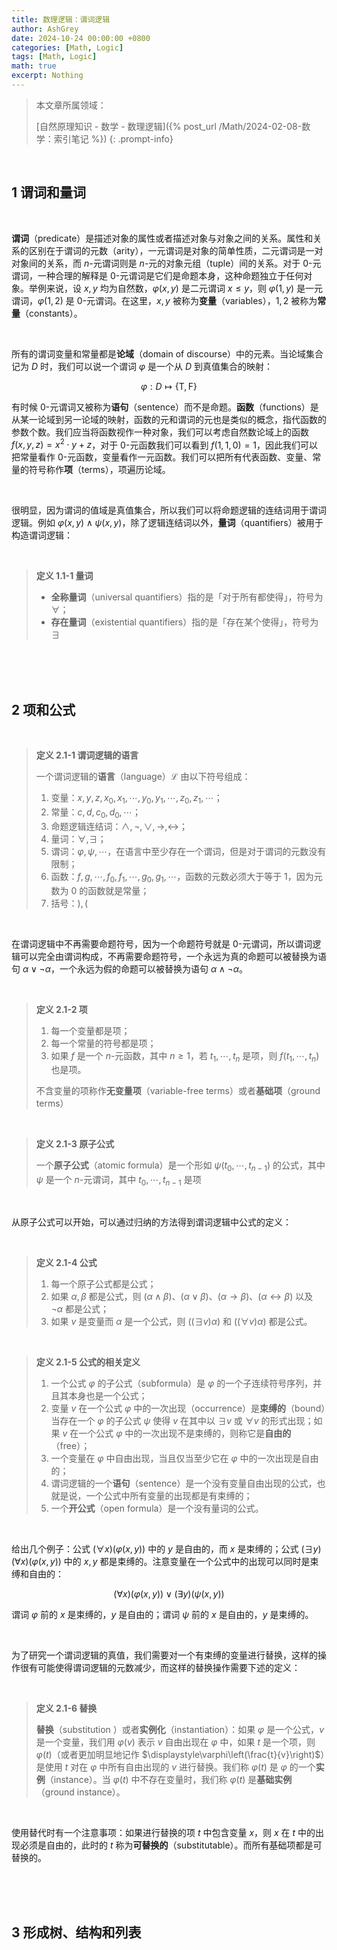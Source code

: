 ```yaml
---
title: 数理逻辑：谓词逻辑
author: AshGrey
date: 2024-10-24 00:00:00 +0800
categories: [Math, Logic]
tags: [Math, Logic]
math: true
excerpt: Nothing
---
```


> 本文章所属领域：
>
> [自然原理知识 - 数学 - 数理逻辑]({% post_url /Math/2024-02-08-数学：索引笔记 %})
{: .prompt-info}

<br>

## 1 谓词和量词

<br>

**谓词**（predicate）是描述对象的属性或者描述对象与对象之间的关系。属性和关系的区别在于谓词的元数（arity），一元谓词是对象的简单性质，二元谓词是一对对象间的关系，而 $n$-元谓词则是 $n$-元的对象元组（tuple）间的关系。对于 $0$-元谓词，一种合理的解释是 $0$-元谓词是它们是命题本身，这种命题独立于任何对象。举例来说，设 $x,y$ 均为自然数，$\varphi(x,y)$ 是二元谓词 $x\leq y$，则 $\varphi(1,y)$ 是一元谓词，$\varphi(1,2)$ 是 $0$-元谓词。在这里，$x,y$ 被称为**变量**（variables），$1,2$ 被称为**常量**（constants）。

<br>

所有的谓词变量和常量都是**论域**（domain of discourse）中的元素。当论域集合记为 $D$ 时，我们可以说一个谓词 $\varphi$ 是一个从 $D$ 到真值集合的映射：

$$
    \varphi:D\mapsto\{\mathsf{T},\mathsf{F}\}
$$

有时候 $0$-元谓词又被称为**语句**（sentence）而不是命题。**函数**（functions）是从某一论域到另一论域的映射，函数的元和谓词的元也是类似的概念，指代函数的参数个数。我们应当将函数视作一种对象，我们可以考虑自然数论域上的函数 $f(x,y,z)=x^2\cdot y+z$，对于 $0$-元函数我们可以看到 $f(1,1,0)=1$，因此我们可以把常量看作 $0$-元函数，变量看作一元函数。我们可以把所有代表函数、变量、常量的符号称作**项**（terms），项遍历论域。

<br>

很明显，因为谓词的值域是真值集合，所以我们可以将命题逻辑的连结词用于谓词逻辑。例如 $\varphi(x,y)\land\psi(x,y)$，除了逻辑连结词以外，**量词**（quantifiers）被用于构造谓词逻辑：

<br>

> **定义 1.1-1 量词**
>
> - **全称量词**（universal quantifiers）指的是「对于所有都使得」，符号为 $\forall$；
> - **存在量词**（existential quantifiers）指的是「存在某个使得」，符号为 $\exists$

<br>

<br>

<br>

## 2 项和公式

<br>

> **定义 2.1-1 谓词逻辑的语言**
>
> 一个谓词逻辑的**语言**（language）$\mathcal{L}$ 由以下符号组成：
> 1. 变量：$x,y,z,x_0,x_1,\cdots,y_0,y_1,\cdots,z_0,z_1,\cdots$；
> 2. 常量：$c,d,c_0,d_0,\cdots$；
> 3. 命题逻辑连结词：$\land,\lnot,\lor,\to,\leftrightarrow$；
> 4. 量词：$\forall,\exists$；
> 5. 谓词：$\varphi,\psi,\cdots$，在语言中至少存在一个谓词，但是对于谓词的元数没有限制；
> 6. 函数：$f,g,\cdots,f_0,f_1,\cdots,g_0,g_1,\cdots$，函数的元数必须大于等于 $1$，因为元数为 $0$ 的函数就是常量；
> 7. 括号：$),($

<br>

在谓词逻辑中不再需要命题符号，因为一个命题符号就是 $0$-元谓词，所以谓词逻辑可以完全由谓词构成，不再需要命题符号，一个永远为真的命题可以被替换为语句 $\alpha\lor\lnot\alpha$，一个永远为假的命题可以被替换为语句 $\alpha\land\lnot\alpha$。

<br>

> **定义 2.1-2 项**
>
> 1. 每一个变量都是项；
> 2. 每一个常量的符号都是项；
> 3. 如果 $f$ 是一个 $n$-元函数，其中 $n\geq 1$，若 $t_1,\cdots,t_n$ 是项，则 $f(t_1,\cdots,t_n)$ 也是项。
>
> 不含变量的项称作**无变量项**（variable-free terms）或者**基础项**（ground terms）

<br>

> **定义 2.1-3 原子公式**
>
> 一个**原子公式**（atomic formula）是一个形如 $\psi(t_0,\cdots,t_{n-1})$ 的公式，其中 $\psi$ 是一个 $n$-元谓词，其中 $t_0,\cdots,t_{n-1}$ 是项

<br>

从原子公式可以开始，可以通过归纳的方法得到谓词逻辑中公式的定义：

<br>

> **定义 2.1-4 公式**
>
> 1. 每一个原子公式都是公式；
> 2. 如果 $\alpha,\beta$ 都是公式，则 $(\alpha\land\beta)$、$(\alpha\lor\beta)$、$(\alpha\to\beta)$、$(\alpha\leftrightarrow\beta)$ 以及 $\lnot\alpha$ 都是公式；
> 3. 如果 $v$ 是变量而 $\alpha$ 是一个公式，则 $((\exists v)\alpha)$ 和 $((\forall v)\alpha)$ 都是公式。

<br>

> **定义 2.1-5 公式的相关定义**
>
> 1. 一个公式 $\varphi$ 的子公式（subformula）是 $\varphi$ 的一个子连续符号序列，并且其本身也是一个公式；
> 2. 变量 $v$ 在一个公式 $\varphi$ 中的一次出现（occurrence）是**束缚的**（bound）当存在一个 $\varphi$ 的子公式 $\psi$ 使得 $v$ 在其中以 $\exists v$ 或 $\forall v$ 的形式出现；如果 $v$ 在一个公式 $\varphi$ 中的一次出现不是束缚的，则称它是**自由的**（free）；
> 3. 一个变量在 $\varphi$ 中自由出现，当且仅当至少它在 $\varphi$ 中的一次出现是自由的；
> 4. 谓词逻辑的一个**语句**（sentence）是一个没有变量自由出现的公式，也就是说，一个公式中所有变量的出现都是有束缚的；
> 5. 一个**开公式**（open formula）是一个没有量词的公式。

<br>

给出几个例子：公式 $(\forall x)(\varphi(x,y))$ 中的 $y$ 是自由的，而 $x$ 是束缚的；公式 $(\exists y)(\forall x)(\varphi(x,y))$ 中的 $x,y$ 都是束缚的。注意变量在一个公式中的出现可以同时是束缚和自由的：

$$
    (\forall x)(\varphi(x,y))\vee(\exists y)(\psi(x,y))
$$

谓词 $\varphi$ 前的 $x$ 是束缚的，$y$ 是自由的；谓词 $\psi$ 前的 $x$ 是自由的，$y$ 是束缚的。

<br>

为了研究一个谓词逻辑的真值，我们需要对一个有束缚的变量进行替换，这样的操作很有可能使得谓词逻辑的元数减少，而这样的替换操作需要下述的定义：

<br>

> **定义 2.1-6 替换**
>
> **替换**（substitution ）或者**实例化**（instantiation）：如果 $\varphi$ 是一个公式，$v$ 是一个变量，我们用 $\varphi(v)$ 表示 $v$ 自由出现在 $\varphi$ 中，如果 $t$ 是一个项，则 $\varphi(t)$（或者更加明显地记作 $\displaystyle\varphi\left(\frac{t}{v}\right)$）是使用 $t$ 对在 $\varphi$ 中所有自由出现的 $v$ 进行替换。我们称 $\varphi(t)$ 是 $\varphi$ 的一个**实例**（instance）。当 $\varphi(t)$ 中不存在变量时，我们称 $\varphi(t)$ 是**基础实例**（ground instance）。

<br>

使用替代时有一个注意事项：如果进行替换的项 $t$ 中包含变量 $x$，则 $x$ 在 $t$ 中的出现必须是自由的，此时的 $t$ 称为**可替换的**（substitutable）。而所有基础项都是可替换的。

<br>

<br>

<br>

## 3 形成树、结构和列表

<br>

